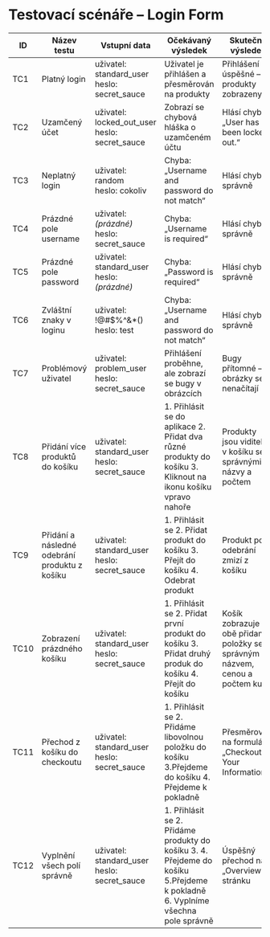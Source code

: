 # Testovací scénáře – Login Form

| ID  | Název testu             | Vstupní data                        | Očekávaný výsledek                                   | Skutečný výsledek                                 | Status |
|-----|--------------------------|-------------------------------------|------------------------------------------------------|---------------------------------------------------|--------|
| TC1 | Platný login             | uživatel: standard_user<br>heslo: secret_sauce | Uživatel je přihlášen a přesměrován na produkty      | Přihlášení úspěšné – produkty zobrazeny           | ✅ PASS |
| TC2 | Uzamčený účet            | uživatel: locked_out_user<br>heslo: secret_sauce | Zobrazí se chybová hláška o uzamčeném účtu           | Hlásí chybu: „User has been locked out.“          | ✅ PASS |
| TC3 | Neplatný login           | uživatel: random<br>heslo: cokoliv | Chyba: „Username and password do not match“          | Hlásí chybu správně                                | ✅ PASS |
| TC4 | Prázdné pole username    | uživatel: *(prázdné)*<br>heslo: secret_sauce | Chyba: „Username is required“                        | Hlásí chybu správně                                | ✅ PASS |
| TC5 | Prázdné pole password    | uživatel: standard_user<br>heslo: *(prázdné)* | Chyba: „Password is required“                        | Hlásí chybu správně                                | ✅ PASS |
| TC6 | Zvláštní znaky v loginu  | uživatel: !@#$%^&*()<br>heslo: test | Chyba: „Username and password do not match“          | Hlásí chybu správně                                | ✅ PASS |
| TC7 | Problémový uživatel      | uživatel: problem_user<br>heslo: secret_sauce | Přihlášení proběhne, ale zobrazí se bugy v obrázcích | Bugy přítomné – obrázky se nenačítají             | ❗BUG |
| TC8 | Přidání více produktů do košíku | uživatel: standard_user<br>heslo: secret_sauce | 1. Přihlásit se do aplikace 2. Přidat dva různé produkty do košíku 3. Kliknout na ikonu košíku vpravo nahoře | Produkty jsou viditelné v košíku se správnými názvy a počtem | ✅ Passed  | cart-add-multiple-top.png, cart-add-multiple-bottom.png |
| TC9 | Přidání a následné odebrání produktu z košíku | uživatel: standard_user<br>heslo: secret_sauce | 1. Přihlásit se 2. Přidat produkt do košíku 3. Přejít do košíku 4. Odebrat produkt | Produkt po odebrání zmizí z košíku | ✅ Passed | cart-remove.png |
| TC10 | 	Zobrazení prázdného košíku | uživatel: standard_user<br>heslo: secret_sauce | 1. Přihlásit se 2. Přidat první produkt do košíku 3. Přidat druhý produk do košíku 4. Přejít do košíku	| Košík zobrazuje obě přidané položky se správným názvem, cenou a počtem kusů | ✅ Passed | cart-icon-count.png |
| TC11 | Přechod z košíku do checkoutu | uživatel: standard_user<br>heslo: secret_sauce | 1. Přihlásit se 2. Přidáme libovolnou položku do košíku 3.Přejdeme do košíku 4. Přejdeme k pokladně | Přesměrování na formulář „Checkout: Your Information“ | ✅ Passed | checkout_start.png |
| TC12 | Vyplnění všech polí správně | uživatel: standard_user<br>heslo: secret_sauce | 1. Přihlásit se 2. Přidáme produkty do košíku 3. 4. Přejdeme do košíku 5.Přejdeme k pokladně 6. Vyplníme všechna pole správně | Úspěšný přechod na „Overview“ stránku | ✅ Passed | 
